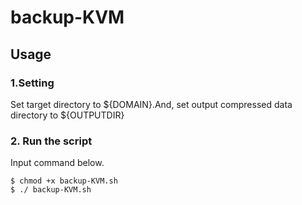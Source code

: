 # backup-KVM
## Usage

### 1.Setting
Set target directory to ${DOMAIN}.And, set output compressed data directory to ${OUTPUTDIR}
### 2. Run the script
Input command below.
```
$ chmod +x backup-KVM.sh
$ ./ backup-KVM.sh
```

